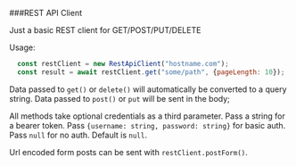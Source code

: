 ###REST API Client

Just a basic REST client for GET/POST/PUT/DELETE

Usage:
```JavaScript
  const restClient = new RestApiClient("hostname.com");
  const result = await restClient.get("some/path", {pageLength: 10});
```

Data passed to `get()` or `delete()` will automatically be converted to a query string.
Data passed to `post()` or `put` will be sent in the body;

All methods take optional credentials as a third parameter.
Pass a string for a bearer token. Pass `{username: string, password: string}` for basic auth.
Pass `null` for no auth. Default is `null`.

Url encoded form posts can be sent with `restClient.postForm()`.
